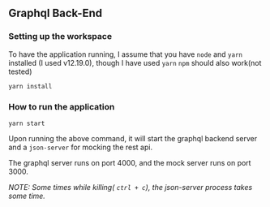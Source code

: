 ## Graphql Back-End

### Setting up the workspace

To have the application running, I assume that you have ````node```` and ````yarn```` installed (I used v12.19.0), 
though I have used ```yarn``` ```npm``` should also work(not tested)

```
yarn install
```

### How to run the application

```
yarn start 
```

Upon running the above command, it will start the graphql backend server
and a ```json-server``` for mocking the rest api.

The graphql server runs on port 4000, and the mock server runs on port 3000.

*NOTE: Some times while killing( `` ctrl + c ``), the json-server process takes some time.*
